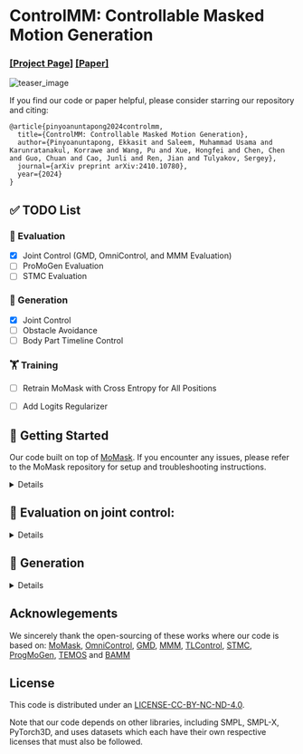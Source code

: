 # ControlMM: Controllable Masked Motion Generation
### [[Project Page]](https://www.ekkasit.com/ControlMM-page/) [[Paper]](https://arxiv.org/abs/2410.10780)
![teaser_image](https://www.ekkasit.com/ControlMM-page/assets/landing.png)

If you find our code or paper helpful, please consider starring our repository and citing:
```
@article{pinyoanuntapong2024controlmm,
  title={ControlMM: Controllable Masked Motion Generation},
  author={Pinyoanuntapong, Ekkasit and Saleem, Muhammad Usama and Karunratanakul, Korrawe and Wang, Pu and Xue, Hongfei and Chen, Chen and Guo, Chuan and Cao, Junli and Ren, Jian and Tulyakov, Sergey},
  journal={arXiv preprint arXiv:2410.10780},
  year={2024}
}
```

## ✅ TODO List

### 🧪 Evaluation
- [x] Joint Control (GMD, OmniControl, and MMM Evaluation)
- [ ] ProMoGen Evaluation
- [ ] STMC Evaluation

### 🎯 Generation
- [x] Joint Control
- [ ] Obstacle Avoidance
- [ ] Body Part Timeline Control

### 🏋️ Training
- [ ] Retrain MoMask with Cross Entropy for All Positions
- [ ] Add Logits Regularizer



## :round_pushpin: Getting Started

Our code built on top of [MoMask](https://github.com/EricGuo5513/momask-codes/tree/main). If you encounter any issues, please refer to the MoMask repository for setup and troubleshooting instructions.
<details>
  
### 1. Conda Environment
```
conda env create -f environment.yml
conda activate ControlMM
pip install git+https://github.com/openai/CLIP.git
```


#### Alternative: Pip Installation
<details>

```
pip install -r requirements.txt
```

</details>

### 2. Models and Dependencies

#### Download Pre-trained Models
```
bash prepare/download_models.sh
```

#### Download Evaluation Models and Gloves
For evaluation only.
```
bash prepare/download_evaluator.sh
bash prepare/download_glove.sh
```


You have two options here:
* **Skip getting data**, if you just want to generate motions using *own* descriptions.
* **Get full data**, if you want to *re-train* and *evaluate* the model.

**(a). Full data (text + motion)**

**HumanML3D** - Follow the instruction in [HumanML3D](https://github.com/EricGuo5513/HumanML3D.git), then copy the result dataset to our repository:
```
cp -r ../HumanML3D/HumanML3D ./dataset/HumanML3D
```
#### 

</details>





## :book: Evaluation on joint control:
<details>

#### ▶️ Pelvis Only (GMD Evaluation)
```
python eval_t2m_trans_res.py \
    --res_name tres_nlayer8_ld384_ff1024_rvq6ns_cdp0.2_sw \
    --dataset_name t2m \
    --ctrl_name 'z2024-08-23-01-27-51_CtrlNet_randCond1-196_l1.1XEnt.9TTT__fixRandCond' \
    --gpu_id 0 \
    --ext 0_each100Last600CtrnNet \
    --control trajectory \
    --density -1 \
    --each_iter 100 \
    --last_iter 600 \
    --ctrl_net T

```

#### ▶️ All Joints (OminControl and MMM Evaluation)
```
python eval_t2m_trans_res.py \
    --res_name tres_nlayer8_ld384_ff1024_rvq6ns_cdp0.2_sw \
    --dataset_name t2m \
    --ctrl_name 'z2024-08-27-21-07-55_CtrlNet_randCond1-196_l1.5XEnt.5TTT__cross' \
    --gpu_id 4 \
    --ext 0_each100_last600_ctrlNetT \
    --control cross \
    --density -1 \
    --each_iter 100 \
    --last_iter 600 \
    --ctrl_net T
```


#### 🎮 Control Joints
The following joints can be controlled:
```
[pelvis, left_foot, right_foot, head, left_wrist, right_wrist]
```


---

#### 🚀 Arguments

| Argument      | Description                                                                                                                                                                                                                                                                                             |
| ------------- | ------------------------------------------------------------------------------------------------------------------------------------------------------------------------------------------------------------------------------------------------------------------------------------------------------- |
| `--res_name`  | Name of the residual transformer                                                                                                                                                                                                                                                                        |
| `--ctrl_name` | Name of the control transformer (VQ and Masked Transformer are also saved in this)                                                                                                                                                                                                                                              |
| `--gpu_id`    | GPU ID to use                                                                                                                                                                                                                                                                                           |
| `--ext`       | Log name used for saving results, stored in: `checkpoints/t2m/{ctrl_name}/eval/{ext}`                                                                                                                                                                                                                   |
| `--control`   | Type of random joint control:<br>• `trajectory` – pelvis only<br>• `random` – uniform random joints<br>• `cross` – random combinations, see section \[A.11 CROSS COMBINATION]<br>• Any single joint: `pelvis`, `l_foot`, `r_foot`, `head`, `left_wrist`, `right_wrist`, `lower`<br>• `all` – all joints |
| `--density`   | Number of control frames:<br>• `1`, `2`, `5` – exact number of control frames<br>• `49` – 25% of ground truth length<br>• `196` – 100% of ground truth length<br>(If GT length < 196, 49/196 are converted proportionally)                                                                              |
| `--each_iter` | Number of logits optimization iterations at **each unmask step**                                                                                                                                                                                                                                        |
| `--last_iter` | Number of logits optimization iterations at the **last unmask step**                                                                                                                                                                                                                                    |
| `--ctrl_net`  | Enable ControlNet with Logits Regularizer: `T` or `F`                                                                                                                                                                                                                                                   |


</details>

## 🎯 Generation
<details>

#### 🚀 Joints Control
```
python -m generation.control_joint --path_name ./output/control1 --iter_each 100 --iter_last 600
```
| Argument      | Type | Default         | Description                                                                |
| ------------- | ---- | --------------- | -------------------------------------------------------------------------- |
| `--path_name` | str  | `./output/test` | Output directory to save the optimization results.                         |
| `--iter_each` | int  | `100`           | Number of logits optimization steps at each unmasking step.                |
| `--iter_last` | int  | `600`           | Number of logits optimization steps at the final unmasking step.           |
| `--show`      | flag | `False`         | If set, automatically opens the result HTML visualization after execution. |


</details>

## Acknowlegements

We sincerely thank the open-sourcing of these works where our code is based on: 
[MoMask](https://github.com/EricGuo5513/momask-codes/tree/main), [OmniControl](https://neu-vi.github.io/omnicontrol/), [GMD](https://github.com/korrawe/guided-motion-diffusion), [MMM](https://github.com/exitudio/MMM), [TLControl](https://github.com/HiWilliamWWL/TLControl), [STMC](https://github.com/nv-tlabs/stmc), [ProgMoGen](https://github.com/HanchaoLiu/ProgMoGen), [TEMOS](https://github.com/Mathux/TEMOS) and [BAMM](https://github.com/exitudio/BAMM/)

## License
This code is distributed under an [LICENSE-CC-BY-NC-ND-4.0](https://github.com/exitudio/MMM/blob/main/LICENSE-CC-BY-NC-ND-4.0.md).

Note that our code depends on other libraries, including SMPL, SMPL-X, PyTorch3D, and uses datasets which each have their own respective licenses that must also be followed.
